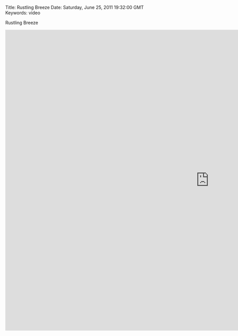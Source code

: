 Title: Rustling Breeze
Date: Saturday, June 25, 2011 19:32:00 GMT
Keywords: video

Rustling Breeze

<iframe src="http://player.vimeo.com/video/25607224?byline=0&amp;portrait=0&amp;color=ffffff" width="1280" height="944" frameborder="0" webkitAllowFullScreen mozallowfullscreen allowFullScreen></iframe>